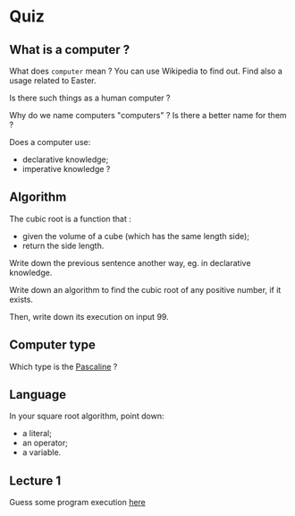 # Quiz

## What is a computer ?

What does `computer` mean ? 
You can use Wikipedia to find out.
Find also a usage related to Easter. 

Is there such things as a human computer ?

Why do we name computers "computers" ?
Is there a better name for them ?

Does a computer use:
- declarative knowledge; 
- imperative knowledge ?

## Algorithm

The cubic root is a function that : 
- given the volume of a cube (which has the same length side);
- return the side length.

Write down the previous sentence another way, eg. in declarative knowledge.

Write down an algorithm to find the cubic root of any positive number, if it exists.
 
Then, write down its execution on input 99.

## Computer type

Which type is the [Pascaline](https://en.wikipedia.org/wiki/Pascaline) ?

## Language

In your square root algorithm, point down:
- a literal;
- an operator;
- a variable.

## Lecture 1

Guess some program execution [here](https://ocw.mit.edu/courses/6-0001-introduction-to-computer-science-and-programming-in-python-fall-2016/pages/in-class-questions-and-video-solutions/lecture-1/)